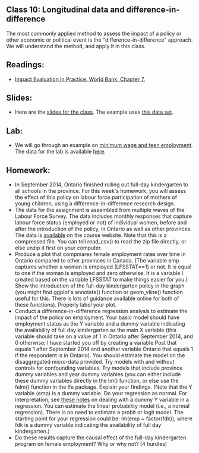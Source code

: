 ## Class 10: Longitudinal data and difference-in-difference

The most commonly applied method to assess the impact of a policy or other economic or political event is the "difference-in-difference" approach.
We will understand the method, and apply it in this class.

## Readings:
- [Impact Evaluation in Practice. World Bank.  Chapter 7.](http://documents.worldbank.org/curated/en/698441474029568469/pdf/108270-PUB-Box396299B-PUBLIC-PUBDATE-9-13-16.pdf)

## Slides:
- Here are the [slides for the class](https://github.com/nicrivers/uo_api_6319/raw/master/panel.pdf). The example uses [this data set](https://github.com/nicrivers/uo_api_6319/raw/master/usfatalities.csv).

## Lab:
- We will go through an example on [minimum wage and teen employment](http://htmlpreview.github.io/?https://github.com/nicrivers/uo_api_6319/blob/master/minwage_lab.html).  The data for the lab is available [here](https://raw.githubusercontent.com/nicrivers/uo_api_6319/master/minwage_data.csv).

## Homework:
- In September 2014, Ontario finished rolling out full-day kindergarten to all schools in the province.  For this week's homework, you will assess the effect of this policy on labour force participation of mothers of young children, using a difference-in-difference research design.
- The data for the assignment is assembled from multiple waves of the Labour Force Survey. The data includes monthly responses that capture labour force status (employed or not) of individual women, before and after the introduction of the policy, in Ontario as well as other provinces.  The data is [available](https://github.com/nicrivers/uo_api_6319/raw/master/diff_in_diff_all_day_k.zip) on the course website.  Note that this is a compressed file.  You can  tell read_csv() to read the zip file directly, or else unzip it first on your computer.
- Produce a plot that compmares female employment rates over time in Ontario compared to other provinces in Canada.  (The variable emp captures whether a woman is employed (LFSSTAT==1) or not.  It is equal to one if the woman is employed and zero otherwise.  It is a variable I created based on the variable LFSSTAT to make things easier for you.)  Show the introduction of the full-day kindergarten policy in the graph (you might find ggplot's annotate() function or geom_vline() function useful for this.  There is lots of guidance available online for both of these functions).  Properly label your plot.
- Conduct a difference-in-difference regression analysis to estimate the impact of the policy on employment.  Your basic model should have employment status as the Y variable and a dummy variable indicating the availability of full day kindergarten as the main X variable (this variable should take on a value of 1 in Ontario after September 2014, and 0 otherwise; I have started you off by creating a variable Post that equals 1 after September 2014 and another variable Ontario that equals 1 if the respondent is in Ontario).  You should estimate the model on the disaggregated micro-data provided. Try models with and without controls for confounding variables. Try models that include province dummy variables and year dummy variables (you can either include these dummy variables directly in the lm() function, or else use the felm() function in the lfe package. Explain your findings.  (Note that the Y variable (emp) is a dummy variable.  Do your regression as normal.  For interpretation, see [these notes](http://htmlpreview.github.io/?https://github.com/nicrivers/uo_api_6319/blob/master/limdep.html) on dealing with a dummy Y variable in a regression.  You can estimate the linear probability model (i.e., a normal regression).  There is no need to estimate a probit or logit model.  The starting point for your regression could be: lm(emp ~ factor(fdk)), where fdk is a dummy variable indicating the availability of full day kindergarten.)
- Do these results capture the causal effect of the full-day kindergarten program on female employment?  Why or why not? (4 hurdles)

